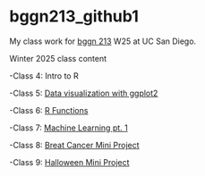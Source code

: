 # bggn213_github1
My class work for [bggn 213](https://bioboot.github.io/bggn213_W25/) W25 at UC San Diego. 


Winter 2025 class content

-Class 4: Intro to R

-Class 5: [Data visualization with ggplot2](https://github.com/Bibaxter/bggn213_github/blob/main/Class5/class5.qmd)

-Class 6: [R Functions](https://github.com/Bibaxter/bggn213_github/blob/main/Class%206/class%206%20lab.qmd) 

-Class 7: [Machine Learning pt. 1](https://github.com/Bibaxter/bggn213_github/blob/main/Class7/class%207%20lab.qmd)

-Class 8: [Breat Cancer Mini Project](https://github.com/Bibaxter/bggn213_github/blob/main/Class8/Class%208%20Breast%20cancer%20mini%20project.qmd)

-Class 9: [Halloween Mini Project](https://github.com/Bibaxter/bggn213_github/blob/main/Class9/class%209.qmd)
